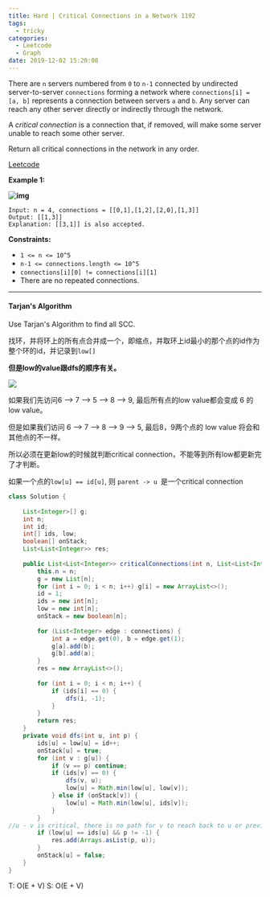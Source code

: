 ```yaml
---
title: Hard | Critical Connections in a Network 1192
tags:
  - tricky
categories:
  - Leetcode
  - Graph
date: 2019-12-02 15:20:08
---
```


There are `n` servers numbered from `0` to `n-1` connected by undirected server-to-server `connections` forming a network where `connections[i] = [a, b]` represents a connection between servers `a` and `b`. Any server can reach any other server directly or indirectly through the network.

A *critical connection* is a connection that, if removed, will make some server unable to reach some other server.

Return all critical connections in the network in any order.

[Leetcode](https://leetcode.com/problems/critical-connections-in-a-network/)

<!--more-->

**Example 1:**

**![img](https://assets.leetcode.com/uploads/2019/09/03/1537_ex1_2.png)**

```
Input: n = 4, connections = [[0,1],[1,2],[2,0],[1,3]]
Output: [[1,3]]
Explanation: [[3,1]] is also accepted.
```

**Constraints:**

- `1 <= n <= 10^5`
- `n-1 <= connections.length <= 10^5`
- `connections[i][0] != connections[i][1]`
- There are no repeated connections.

---

#### Tarjan's Algorithm

Use Tarjan's Algorithm to find all SCC.

找环，并将环上的所有点合并成一个，即缩点，并取环上id最小的那个点的id作为整个环的id，并记录到`low[]`

**但是low的value跟dfs的顺序有关。**

![](https://cdn.jsdelivr.net/gh/weiranfu/image-hosting@main/img/leetcode/critical-connections-in-a-network-1192.png)

如果我们先访问6 —> 7 —> 5 —> 8 —> 9, 最后所有点的low value都会变成 6 的low value。

但是如果我们访问 6 —> 7 —> 8 —> 9 —> 5, 最后8，9两个点的 low value 将会和其他点的不一样。

所以必须在更新low的时候就判断critical connection，不能等到所有low都更新完了才判断。

如果一个点的`low[u] == id[u]`, 则 `parent -> u `是一个critical connection

```java
class Solution {
    
    List<Integer>[] g;
    int n;
    int id;
    int[] ids, low;
    boolean[] onStack;
    List<List<Integer>> res;
    
    public List<List<Integer>> criticalConnections(int n, List<List<Integer>> connections) {
        this.n = n;
        g = new List[n];
        for (int i = 0; i < n; i++) g[i] = new ArrayList<>();
        id = 1;
        ids = new int[n];
        low = new int[n];
        onStack = new boolean[n];
        
        for (List<Integer> edge : connections) {
            int a = edge.get(0), b = edge.get(1);
            g[a].add(b);
            g[b].add(a);
        }
        res = new ArrayList<>();
        
        for (int i = 0; i < n; i++) {
            if (ids[i] == 0) {
                dfs(i, -1);
            }
        }
        return res;
    }
    private void dfs(int u, int p) {
        ids[u] = low[u] = id++;
        onStack[u] = true;
        for (int v : g[u]) {
            if (v == p) continue;
            if (ids[v] == 0) {
                dfs(v, u);
                low[u] = Math.min(low[u], low[v]);
            } else if (onStack[v]) {
                low[u] = Math.min(low[u], ids[v]);
            }
        }
//u - v is critical, there is no path for v to reach back to u or previous vertices of u
        if (low[u] == ids[u] && p != -1) {
            res.add(Arrays.asList(p, u));
        }
        onStack[u] = false;
    }
}
```

T: O(E + V) 					S: O(E + V)

